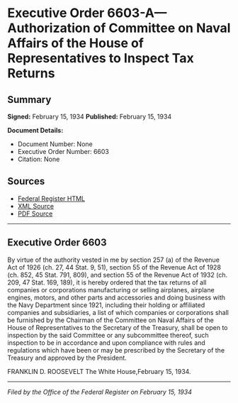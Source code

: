 # Executive Order 6603-A—Authorization of Committee on Naval Affairs of the House of Representatives to Inspect Tax Returns

## Summary

**Signed:** February 15, 1934
**Published:** February 15, 1934

**Document Details:**
- Document Number: None
- Executive Order Number: 6603
- Citation: None

## Sources
- [Federal Register HTML](https://www.presidency.ucsb.edu/documents/executive-order-6603-authorization-committee-naval-affairs-the-house-representatives)
- [XML Source](None)
- [PDF Source](None)

---

## Executive Order 6603

By virtue of the authority vested in me by section 257 (a) of the Revenue Act of 1926 (ch. 27, 44 Stat. 9, 51), section 55 of the Revenue Act of 1928 (ch. 852, 45 Stat. 791, 809), and section 55 of the Revenue Act of 1932 (ch. 209, 47 Stat. 169, 189), it is hereby ordered that the tax returns of all companies or corporations manufacturing or selling airplanes, airplane engines, motors, and other parts and accessories and doing business with the Navy Department since 1921, including their holding or affiliated companies and subsidiaries, a list of which companies or corporations shall be furnished by the Chairman of the Committee on Naval Affairs of the House of Representatives to the Secretary of the Treasury, shall be open to inspection by the said Committee or any subcommittee thereof, such inspection to be in accordance and upon compliance with rules and regulations which have been or may be prescribed by the Secretary of the Treasury and approved by the President.

FRANKLIN D. ROOSEVELT
The White House,February 15, 1934.

---

*Filed by the Office of the Federal Register on February 15, 1934*
